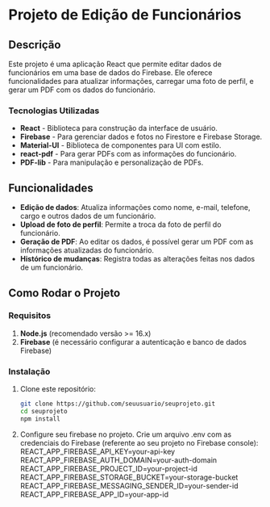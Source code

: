 # Projeto de Edição de Funcionários

## Descrição

Este projeto é uma aplicação React que permite editar dados de funcionários em uma base de dados do Firebase. Ele oferece funcionalidades para atualizar informações, carregar uma foto de perfil, e gerar um PDF com os dados do funcionário.

### Tecnologias Utilizadas

- **React** - Biblioteca para construção da interface de usuário.
- **Firebase** - Para gerenciar dados e fotos no Firestore e Firebase Storage.
- **Material-UI** - Biblioteca de componentes para UI com estilo.
- **react-pdf** - Para gerar PDFs com as informações do funcionário.
- **PDF-lib** - Para manipulação e personalização de PDFs.

## Funcionalidades

- **Edição de dados**: Atualiza informações como nome, e-mail, telefone, cargo e outros dados de um funcionário.
- **Upload de foto de perfil**: Permite a troca da foto de perfil do funcionário.
- **Geração de PDF**: Ao editar os dados, é possível gerar um PDF com as informações atualizadas do funcionário.
- **Histórico de mudanças**: Registra todas as alterações feitas nos dados de um funcionário.

## Como Rodar o Projeto

### Requisitos

1. **Node.js** (recomendado versão >= 16.x)
2. **Firebase** (é necessário configurar a autenticação e banco de dados Firebase)

### Instalação

1. Clone este repositório:
   ```bash
   git clone https://github.com/seuusuario/seuprojeto.git
   cd seuprojeto
   npm install

2. Configure seu firebase no projeto. Crie um arquivo .env com as credenciais do Firebase (referente ao seu projeto no Firebase console):
    REACT_APP_FIREBASE_API_KEY=your-api-key
    REACT_APP_FIREBASE_AUTH_DOMAIN=your-auth-domain
    REACT_APP_FIREBASE_PROJECT_ID=your-project-id
    REACT_APP_FIREBASE_STORAGE_BUCKET=your-storage-bucket
    REACT_APP_FIREBASE_MESSAGING_SENDER_ID=your-sender-id
    REACT_APP_FIREBASE_APP_ID=your-app-id